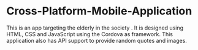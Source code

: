 # Cross-Platform-Mobile-Application
This is an app targeting the elderly in the society . It is designed using HTML, CSS and JavaScript using the Cordova as framework.
This application also has API support to provide random quotes and images.
